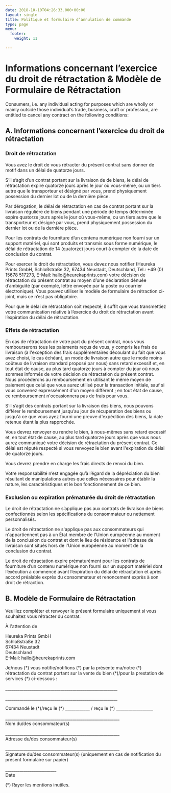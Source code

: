 ```yaml
---
date: 2018-10-10T04:26:33.000+00:00
layout: single
title: Politique et formulaire d’annulation de commande
type: page
menu:
  footer:
    weight: 11

---
```

<h1>Informations concernant l&rsquo;exercice du droit de r&eacute;tractation &amp; Mod&egrave;le de Formulaire de R&eacute;tractation</h1>

<p>Consumers, i.e. any individual acting for purposes which are wholly or mainly outside those individual&rsquo;s trade, business, craft or profession, are entitled to cancel any contract on the following conditions:</p>

<h2>A. Informations concernant l&rsquo;exercice du droit de r&eacute;tractation</h2>

<h3>Droit de r&eacute;tractation</h3>

<p>Vous avez le droit de vous r&eacute;tracter du pr&eacute;sent contrat sans donner de motif dans un d&eacute;lai de quatorze jours.</p>

<p>S&rsquo;il s&rsquo;agit d&rsquo;un contrat portant sur la livraison de de biens, le d&eacute;lai de r&eacute;tractation expire quatorze jours apr&egrave;s le jour o&ugrave; vous-m&ecirc;me, ou un tiers autre que le transporteur et d&eacute;sign&eacute; par vous, prend physiquement possession du dernier lot ou de la derni&egrave;re pi&egrave;ce.</p>

<p>Par d&eacute;rogation, le d&eacute;lai de r&eacute;tractation en cas de contrat portant sur la livraison r&eacute;guli&egrave;re de biens pendant une p&eacute;riode de temps d&eacute;termin&eacute;e expire quatorze jours apr&egrave;s le jour o&ugrave; vous-m&ecirc;me, ou un tiers autre que le transporteur et d&eacute;sign&eacute; par vous, prend physiquement possession du dernier lot ou de la derni&egrave;re pi&egrave;ce.</p>

<p>Pour les contrats de fourniture d&rsquo;un contenu num&eacute;rique non fourni sur un support mat&eacute;riel, qui sont produits et transmis sous forme num&eacute;rique, le d&eacute;lai de r&eacute;tractation de 14 (quatorze) jours court &agrave; compter de la date de conclusion du contrat.</p>

<p>Pour exercer le droit de r&eacute;tractation, vous devez nous notifier (Heureka Prints GmbH, Schlo&szlig;stra&szlig;e 32, 67434 Neustadt, Deutschland, Tel.: +49 (0) 15678 517273, E-Mail: hallo@heurekaprints.com) votre d&eacute;cision de r&eacute;tractation du pr&eacute;sent contrat au moyen d&rsquo;une d&eacute;claration d&eacute;nu&eacute;e d&rsquo;ambigu&iuml;t&eacute; (par exemple, lettre envoy&eacute;e par la poste ou courrier &eacute;lectronique). Vous pouvez utiliser le mod&egrave;le de formulaire de r&eacute;traction ci-joint, mais ce n&rsquo;est pas obligatoire.</p>

<p>Pour que le d&eacute;lai de r&eacute;tractation soit respect&eacute;, il suffit que vous transmettiez votre communication relative &agrave; l&rsquo;exercice du droit de r&eacute;tractation avant l&rsquo;expiration du d&eacute;lai de r&eacute;tractation.</p>

<h3>Effets de r&eacute;tractation</h3>

<p>En cas de r&eacute;tractation de votre part du pr&eacute;sent contrat, nous vous rembourserons tous les paiements re&ccedil;us de vous, y compris les frais de livraison (&agrave; l'exception des frais suppl&eacute;mentaires d&eacute;coulant du fait que vous avez choisi, le cas &eacute;ch&eacute;ant, un mode de livraison autre que le mode moins co&ucirc;teux de livraison standard propos&eacute; par nous) sans retard excessif et, en tout &eacute;tat de cause, au plus tard quatorze jours &agrave; compter du jour o&ugrave; nous sommes inform&eacute;s de votre d&eacute;cision de r&eacute;tractation du pr&eacute;sent contrat. Nous proc&eacute;derons au remboursement en utilisant le m&ecirc;me moyen de paiement que celui que vous aurez utilis&eacute; pour la transaction initiale, sauf si vous convenez express&eacute;ment d'un moyen diff&eacute;rent ; en tout &eacute;tat de cause, ce remboursement n'occasionnera pas de frais pour vous.</p>

<p>S&rsquo;il s&rsquo;agit des contrats portant sur la livraison des biens, nous pouvons diff&eacute;rer le remboursement jusqu&rsquo;au jour de r&eacute;cup&eacute;ration des biens ou jusqu'&agrave; ce que vous ayez fourni une preuve d'exp&eacute;dition des biens, la date retenue &eacute;tant la plus rapproch&eacute;e.</p>

<p>Vous devrez renvoyer ou rendre le bien, &agrave; nous-m&ecirc;mes sans retard excessif et, en tout &eacute;tat de cause, au plus tard quatorze jours apr&egrave;s que vous nous aurez communiqu&eacute; votre d&eacute;cision de r&eacute;tractation du pr&eacute;sent contrat. Ce d&eacute;lai est r&eacute;put&eacute; respect&eacute; si vous renvoyez le bien avant l'expiration du d&eacute;lai de quatorze jours.</p>

<p>Vous devrez prendre en charge les frais directs de renvoi du bien.</p>

<p>Votre responsabilit&eacute; n&rsquo;est engag&eacute;e qu&rsquo;&agrave; l&rsquo;&eacute;gard de la d&eacute;pr&eacute;ciation du bien r&eacute;sultant de manipulations autres que celles n&eacute;cessaires pour &eacute;tablir la nature, les caract&eacute;ristiques et le bon fonctionnement de ce bien.</p>

<h3>Exclusion ou expiration pr&eacute;matur&eacute;e du droit de r&eacute;tractation</h3>

<p>Le droit de r&eacute;tractation ne s&rsquo;applique pas aux contrats de livraison de biens confectionn&eacute;s selon les sp&eacute;cifications du consommateur ou nettement personnalis&eacute;s.</p>

<p>Le droit de r&eacute;tractation ne s'applique pas aux consommateurs qui n'appartiennent pas &agrave; un &Eacute;tat membre de l'Union europ&eacute;enne au moment de la conclusion du contrat et dont le lieu de r&eacute;sidence et l'adresse de livraison sont situ&eacute;s hors de l'Union europ&eacute;enne au moment de la conclusion du contrat.</p>

<p>Le droit de r&eacute;tractation expire pr&eacute;matur&eacute;ment pour les contrats de fourniture d&rsquo;un contenu num&eacute;rique non fourni sur un support mat&eacute;riel dont l&rsquo;ex&eacute;cution a commenc&eacute; avant l&rsquo;expiration du d&eacute;lai de r&eacute;tractation et apr&egrave;s accord pr&eacute;alable expr&egrave;s du consommateur et renoncement expr&egrave;s &agrave; son droit de r&eacute;traction.</p>

<h2>B. Mod&egrave;le de Formulaire de R&eacute;tractation</h2>

<p>Veuillez compl&eacute;ter et renvoyer le pr&eacute;sent formulaire uniquement si vous souhaitez vous r&eacute;tracter du contrat.</p>

<p>&Agrave; l'attention de</p>

<p>Heureka Prints GmbH<br />
Schlo&szlig;stra&szlig;e 32<br />
67434 Neustadt<br />
Deutschland<br />
E-Mail: hallo@heurekaprints.com</p>

<p>Je/nous (*) vous notifie/notifions (*) par la pr&eacute;sente ma/notre (*) r&eacute;tractation du contrat portant sur la vente du bien (*)/pour la prestation de services (*) ci-dessous :</p>

<p>_______________________________________________________</p>

<p>_______________________________________________________</p>

<p>Command&eacute; le (*)/re&ccedil;u le (*) ____________ / re&ccedil;u le (*) __________________</p>

<p>________________________________________________________<br />
Nom du/des consommateur(s)</p>

<p>________________________________________________________<br />
Adresse du/des consommateur(s)</p>

<p>________________________________________________________<br />
Signature du/des consommateur(s) (uniquement en cas de notification du pr&eacute;sent formulaire sur papier)</p>

<p>_________________________<br />
Date</p>

<p>(*) Rayer les mentions inutiles.</p>